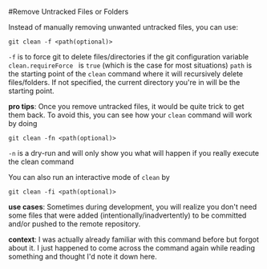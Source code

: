 #Remove Untracked Files or Folders

Instead of manually removing unwanted untracked files, you can use:
```
git clean -f <path(optional)>
```
`-f` is to force git to delete files/directories if the git configuration variable `clean.requireForce ` is `true` (which is the case for most situations)
`path` is the starting point of the `clean` command where it will recursively delete files/folders. If not specified, the current directory you're in will be the starting point.

**pro tips**: Once you remove untracked files, it would be quite trick to get them back. To avoid this, you can see how your `clean` command will work by doing
```
git clean -fn <path(optional)>
```
`-n` is a dry-run and will only show you what will happen if you really execute the clean command

You can also run an interactive mode of `clean` by
```
git clean -fi <path(optional)>
```

**use cases**: Sometimes during development, you will realize you don't need some files that were added (intentionally/inadvertently) to be committed and/or pushed to the remote repository.

**context**: I was actually already familiar with this command before but forgot about it. I just happened to come across the command again while reading something and thought I'd note it down here.